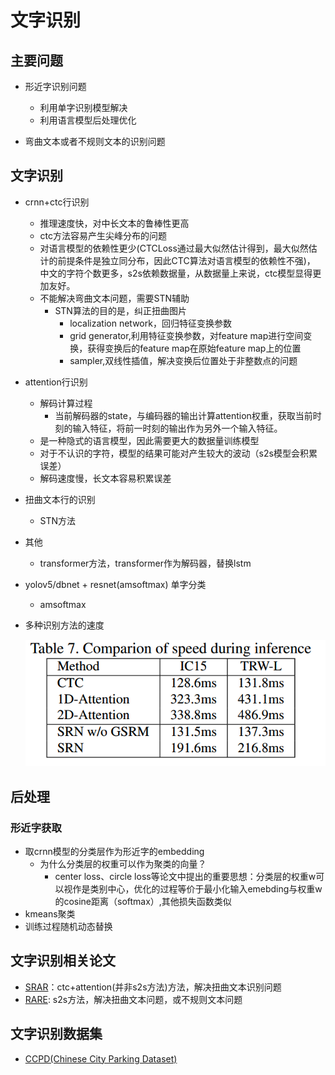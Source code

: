 # 文字识别
## 主要问题
* 形近字识别问题
    * 利用单字识别模型解决
    * 利用语言模型后处理优化
  
* 弯曲文本或者不规则文本的识别问题
    
## 文字识别
* crnn+ctc行识别
  * 推理速度快，对中长文本的鲁棒性更高
  * ctc方法容易产生尖峰分布的问题
  * 对语言模型的依赖性更少(CTCLoss通过最大似然估计得到，最大似然估计的前提条件是独立同分布，因此CTC算法对语言模型的依赖性不强)，
    中文的字符个数更多，s2s依赖数据量，从数据量上来说，ctc模型显得更加友好。
  * 不能解决弯曲文本问题，需要STN辅助
    * STN算法的目的是，纠正扭曲图片
      * localization network，回归特征变换参数
      * grid generator,利用特征变换参数，对feature map进行空间变换，获得变换后的feature map在原始feature map上的位置
      * sampler,双线性插值，解决变换后位置处于非整数点的问题
* attention行识别
  * 解码计算过程
    * 当前解码器的state，与编码器的输出计算attention权重，获取当前时刻的输入特征，将前一时刻的输出作为另外一个输入特征。
  * 是一种隐式的语言模型，因此需要更大的数据量训练模型
  * 对于不认识的字符，模型的结果可能对产生较大的波动（s2s模型会积累误差）
  * 解码速度慢，长文本容易积累误差
* 扭曲文本行的识别
  * STN方法
* 其他
  * transformer方法，transformer作为解码器，替换lstm
* yolov5/dbnet + resnet(amsoftmax) 单字分类
    * amsoftmax
  
* 多种识别方法的速度
  
  ![算法速度](data/文字识别方法的推理速度比较.png)

## 后处理
### 形近字获取
* 取crnn模型的分类层作为形近字的embedding
  * 为什么分类层的权重可以作为聚类的向量？
    * center loss、circle loss等论文中提出的重要思想：分类层的权重w可以视作是类别中心，优化的过程等价于最小化输入emebding与权重w的cosine距离（softmax）,其他损失函数类似
* kmeans聚类
* 训练过程随机动态替换


## 文字识别相关论文
  * [SRAR](./paper_thinking/STAR.md)：ctc+attention(并非s2s方法)方法，解决扭曲文本识别问题
  * [RARE](./paper_thinking/RARE.md): s2s方法，解决扭曲文本问题，或不规则文本问题

## 文字识别数据集
 * [CCPD(Chinese City Parking Dataset)](https://github.com/detectRecog/CCPD)